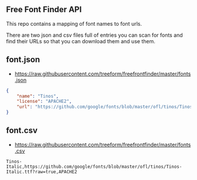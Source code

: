 ## Free Font Finder API

This repo contains a mapping of font names to font urls.

There are two json and csv files full of entries you can scan for fonts and
find their URLs so that you can download them and use them.

## font.json

* https://raw.githubusercontent.com/treeform/freefrontfinder/master/fonts.json


```json
{
    "name": "Tinos",
    "license": "APACHE2",
    "url": "https://github.com/google/fonts/blob/master/ofl/tinos/Tinos-Italic.ttf?raw=true"
}
```

## font.csv

* https://raw.githubusercontent.com/treeform/freefrontfinder/master/fonts.csv

```
Tinos-Italic,https://github.com/google/fonts/blob/master/ofl/tinos/Tinos-Italic.ttf?raw=true,APACHE2
```
